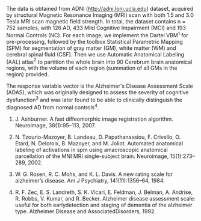 The data is obtained from ADNI (http://adni.loni.ucla.edu) dataset, acquired by structural Magnetic Resonance Imaging (MRI) scan with both 1.5 and 3.0 Tesla MRI scan magnetic field strength. In total, the dataset contains n = 752 samples, with 126 AD, 433 Mild Cognitive Impairment (MCI)  and 193 Normal Controls (NC). For each image, we implement the Dartel VBM$^1$ for pre-processing, followed by the toolbox Statistical Parametric Mapping (SPM) for segmentation of gray matter (GM), white matter (WM) and cerebral spinal fluid (CSF). Then we use Automatic Anatomical Labeling (AAL) atlas$^2$ to partition the whole brain into  90 Cerebrum brain anatomical regions, with the volume of each region (summation of all GMs in the region) provided. 

The response variable vector is the Alzheimer's Disease Assessment Scale (ADAS), which was originally designed to assess the severity of cognitive dysfunction$^3$ and was later found to be able to clinically distinguish the diagnosed AD from normal controls$^4$.

1. J. Ashburner. A fast diffeomorphic image registration algorithm. Neuroimage, 38(1):95–113, 2007.

2. N.  Tzourio-Mazoyer,  B. Landeau,  D. Papathanassiou,  F. Crivello,  O. Etard,  N. Delcroix, B. Mazoyer, and M. Joliot.  Automated anatomical labeling of activations in spm using amacroscopic anatomical parcellation of the MNI MRI single-subject brain. Neuroimage, 15(1):273–289, 2002.

3. W. G. Rosen, R. C. Mohs, and K. L. Davis.  A new rating scale for alzheimer’s disease. Am J Psychiatry, 141(11):1356–64, 1984.

4. R. F. Zec, E. S. Landreth, S. K. Vicari, E. Feldman, J. Belman, A. Andrise,  R. Robbs, V. Kumar, and R. Becker. Alzheimer disease assessment scale: useful for both earlydetection and staging of dementia of the alzheimer type. Alzheimer Disease and AssociatedDisorders, 1992.